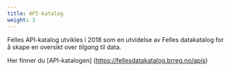 ```yaml
---
title: API-katalog
weight: 3
---
```


Felles API-katalog utvikles i 2018 som en utvidelse av Felles datakatalog for å skape en oversikt over *tilgang* til data.

Her finner du [API-katalogen] (https://fellesdatakatalog.brreg.no/apis)
